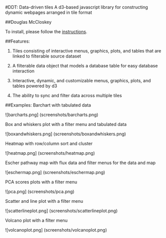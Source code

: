 #DDT: Data-driven tiles
A d3-based javascript library for constructing dynamic webpages arranged in tile format

##Douglas McCloskey

To install, please follow the [instructions](INSTALL.md).

##Features:
1. Tiles consisting of interactive menus, graphics, plots, and tables that are linked to filterable source dataset

2. A filterable data object that models a database table for easy database interaction

3. Interactive, dynamic, and customizable menus, graphics, plots, and tables powered by d3

4. The ability to sync and filter data across multiple tiles

##Examples:
Barchart with tabulated data

![barcharts.png]
(screenshots/barcharts.png)

Box and whiskers plot with a filter menu and tabulated data

![boxandwhiskers.png]
(screenshots/boxandwhiskers.png)

Heatmap with row/column sort and cluster

![heatmap.png]
(screenshots/heatmap.png)

Escher pathway map with flux data and filter menus for the data and map

![eschermap.png]
(screenshots/eschermap.png)

PCA scores plots with a filter menu

![pca.png]
(screenshots/pca.png)

Scatter and line plot with a filter menu

![scatterlineplot.png]
(screenshots/scatterlineplot.png)

Volcano plot with a filter menu

![volcanoplot.png]
(screenshots/volcanoplot.png)

